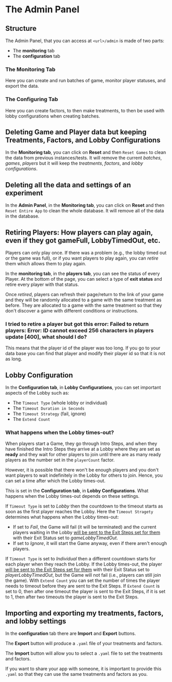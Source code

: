 # The Admin Panel

## Structure

The Admin Panel, that you can access at `<url>/admin` is made of two parts:

* The **monitoring** tab
* The **configuration** tab

### The Monitoring Tab

Here you can create and run batches of game, monitor player statuses, and export the data.

### The Configuring Tab

Here you can create factors, to then make treatments, to then be used with lobby configurations when creating batches.

## Deleting Game and Player data but keeping Treatments, Factors, and Lobby Configurations

In the **Monitoring tab**, you can click on **Reset** and then `Reset Games` to clean the data from previous instances/tests. It will remove the current _batches_, _games_, _players_ but it will keep the _treatments_, _factors_, and _lobby configurations_.

## Deleting all the data and settings of an experiment

In the **Admin Panel**, in the **Monitoring tab**, you can click on **Reset** and then `Reset Entire App` to clean the whole database. It will remove all of the data in the database.

## Retiring Players: How players can play again, even if they got gameFull, LobbyTimedOut, etc.

Players can only play once. If there was a problem (e.g., the lobby timed out or the game was full), or if you want players to play again, you can _retire_ them which allows them to play again.

In the **monitoring tab**, in the **players tab**, you can see the status of every Player. At the bottom of the page, you can select a type of **exit status** and retire every player with that status.

Once _retired_, players can refresh their page/return to the link of your game and they will be randomly allocated to a game with the same treatment as before. They are allocated to a game with the same treatment so that they don't discover a game with different conditions or instructions.

### I tried to retire a player but got this error: Failed to return players: Error: ID cannot exceed 256 characters in players update \[400], what should I do?

This means that the player id of the player was too long. If you go to your data base you can find that player and modify their player id so that it is not as long.

## Lobby Configuration

In the **Configuration tab**, in **Lobby Configurations**, you can set important aspects of the Lobby such as:

* The `Timeout Type` (whole lobby or individual)
* The `Timeout Duration in Seconds`
* The `Timeout Strategy` (fail, ignore)
* The `Extend Count`

### What happens when the Lobby times-out?

When players start a Game, they go through Intro Steps, and when they have finished the Intro Steps they arrive at a Lobby where they are set as **ready** and they wait for other players to join until there are as many ready players as the number set in the `playerCount` factor.

However, it is possible that there won't be enough players and you don't want players to wait indefinitely in the Lobby for others to join. Hence, you can set a time after which the Lobby times-out.

This is set in the **Configuration tab**, in **Lobby Configurations**. What happens when the Lobby times-out depends on these settings.

If `Timeout Type` is set to _Lobby_ then the countdown to the timeout starts as soon as the first player reaches the Lobby. Here the `Timeout Stragety` determines what happens when the Lobby times-out:

* If set to _Fail_, the Game will fail (it will be terminated) and the current players waiting in the Lobby [will be sent to the Exit Steps set for them](../faq/faq.md#how-can-i-show-a-different-exit-step-to-players-depending-on-whether-they-have-finished-the-game-or-if-the-game-was-cancelled-had-a-problem) with their Exit Status set to _gameLobbyTimedOut_.
* If set to _Ignore_, it will start the Game anyway, even if there aren't enough players.

If `Timeout Type` is set to _Individual_ then a different countdown starts for each player when they reach the Lobby. If the Lobby times-out, the player[ will be sent to the Exit Steps set for them](../faq/faq.md#how-can-i-show-a-different-exit-step-to-players-depending-on-whether-they-have-finished-the-game-or-if-the-game-was-cancelled-had-a-problem) with their Exit Status set to _playerLobbyTimedOut_, but the Game will not fail (i.e., players can still join the game). With `Extend Count` you can set the number of times the player needs to timeout before they are sent to the Exit Steps. If `Extend Count` is set to 0, then after one timeout the player is sent to the Exit Steps, if it is set to 1, then after two timeouts the player is sent to the Exit Steps.

## Importing and exporting my treatments, factors, and lobby settings

In the **configuration** tab there are **Import** and **Export** buttons.&#x20;

The **Export** button will produce a `.yaml` file of your treatments and factors.

The **Import** button will allow you to select a `.yaml` file to set the treatments and factors.

If you want to share your app with someone, it is important to provide this `.yaml` so that they can use the same treatments and factors as you.
